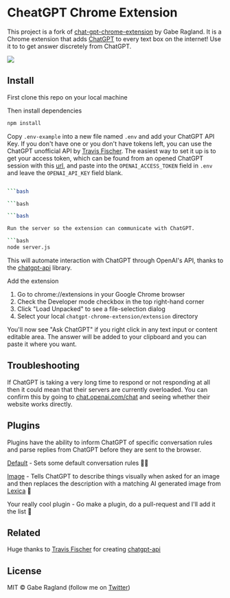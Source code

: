 # CheatGPT Chrome Extension 

This project is a fork of [chat-gpt-chrome-extension](https://github.com/gragland/chatgpt-chrome-extension)  by Gabe Ragland. It is a Chrome extension that adds [ChatGPT](https://chat.openai.com) to every text box on the internet! Use it to to get answer discretely from ChatGPT.

![](https://i.imgur.com/CPMOyG7.gif)

## Install

First clone this repo on your local machine

Then install dependencies

```bash
npm install
```

Copy `.env-example` into a new file named `.env` and add your ChatGPT API Key.
If you don't have one or you don't have tokens left, you can use the ChatGPT unofficial API by [Travis Fischer](https://github.com/transitive-bullshit/chatgpt-api). The easiest way to set it up is to get your access token, which can be found from an opened ChatGPT session with this [url](https://chat.openai.com/api/auth/session), and paste into the `OPENAI_ACCESS_TOKEN` field in `.env` and leave the `OPENAI_API_KEY` field blank.

```bash

```bash

```bash

```bash

Run the server so the extension can communicate with ChatGPT.

```bash
node server.js
```

This will automate interaction with ChatGPT through OpenAI's API, thanks to the [chatgpt-api](https://github.com/transitive-bullshit/chatgpt-api) library.

Add the extension

1. Go to chrome://extensions in your Google Chrome browser
2. Check the Developer mode checkbox in the top right-hand corner
3. Click "Load Unpacked" to see a file-selection dialog
4. Select your local `chatgpt-chrome-extension/extension` directory

You'll now see "Ask ChatGPT" if you right click in any text input or content editable area.
The answer will be added to your clipboard and you can paste it where you want.

## Troubleshooting

If ChatGPT is taking a very long time to respond or not responding at all then it could mean that their servers are currently overloaded. You can confirm this by going to [chat.openai.com/chat](https://chat.openai.com/chat) and seeing whether their website works directly.

## Plugins

Plugins have the ability to inform ChatGPT of specific conversation rules and parse replies from ChatGPT before they are sent to the browser.

[Default](/plugins/Default.js) - Sets some default conversation rules 🧑‍🏫

[Image](/plugins/Image.js) - Tells ChatGPT to describe things visually when asked for an image and then replaces the description with a matching AI generated image from [Lexica](http://lexica.art) 📸

Your really cool plugin - Go make a plugin, do a pull-request and I'll add it the list 🤝

## Related

Huge thanks to <a href="https://twitter.com/transitive_bs">Travis Fischer</a> for creating [chatgpt-api](https://github.com/transitive-bullshit/chatgpt-api)

## License

MIT © Gabe Ragland (follow me on <a href="https://twitter.com/gabe_ragland">Twitter</a>)
